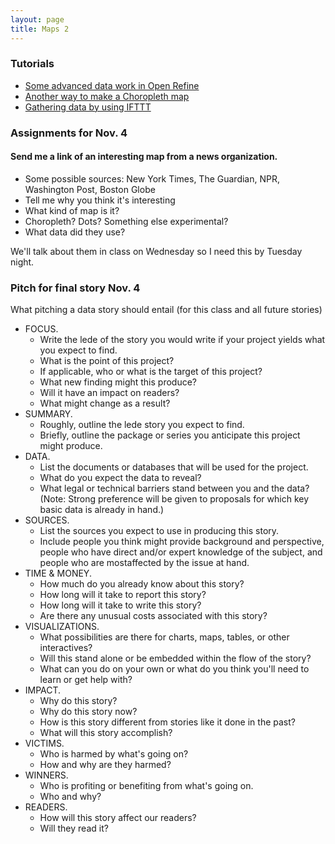 ```yaml
---
layout: page
title: Maps 2
---
```


### Tutorials

* [Some advanced data work in Open Refine](http://andrewbtran.github.io/JRN-418/class8/openrefine_advanced/)
* [Another way to make a Choropleth map](http://andrewbtran.github.io/JRN-418/class10/choropleth/)
* [Gathering data by using IFTTT](http://andrewbtran.github.io/JRN-418/class10/choropleth/)

### Assignments for Nov. 4

#### Send me a link of an interesting map from a news organization.
* Some possible sources: New York Times, The Guardian, NPR, Washington Post, Boston Globe
* Tell me why you think it's interesting
* What kind of map is it?
 * Choropleth? Dots? Something else experimental?
* What data did they use?

We'll talk about them in class on Wednesday so I need this by Tuesday night.

### Pitch for final story Nov. 4

What pitching a data story should entail (for this class and all future stories)

* FOCUS.
  * Write the lede of the story you would write if your project yields what you expect to find. 
  * What is the point of this project? 
  * If applicable, who or what is the target of this project? 
  * What new finding might this produce? 
  * Will it have an impact on readers? 
  * What might change as a result?
* SUMMARY. 
  * Roughly, outline the lede story you expect to find. 
  * Briefly, outline the package or series you anticipate this project might produce.
* DATA. 
  * List the documents or databases that will be used for the project. 
  * What do you expect the data to reveal? 
  * What legal or technical barriers stand between you and the data? (Note: Strong preference will be given to proposals for which key basic data is already in hand.)
* SOURCES. 
  * List the sources you expect to use in producing this story. 
  * Include people you think might provide background and perspective, people who have direct and/or expert knowledge of the subject, and people who are mostaffected by the issue at hand.
* TIME & MONEY. 
  * How much do you already know about this story? 
  * How long will it take to report this story? 
  * How long will it take to write this story? 
  * Are there any unusual costs associated with this story?
* VISUALIZATIONS. 
  * What possibilities are there for charts, maps, tables, or other interactives? 
  * Will this stand alone or be embedded within the flow of the story? 
  * What can you do on your own or what do you think you'll need to learn or get help with?
* IMPACT. 
  * Why do this story? 
  * Why do this story now? 
  * How is this story different from stories like it done in the past? 
  * What will this story accomplish?
* VICTIMS. 
  * Who is harmed by what's going on? 
  * How and why are they harmed?
* WINNERS. 
  * Who is profiting or benefiting from what's going on. 
  * Who and why?
* READERS. 
  * How will this story affect our readers? 
  * Will they read it? 